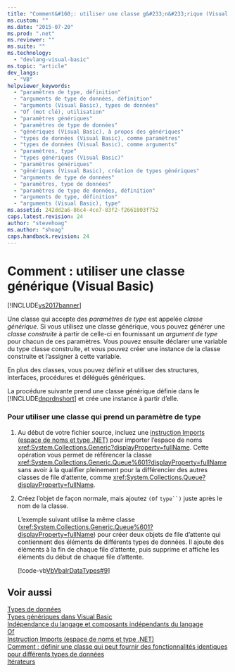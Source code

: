 ```yaml
---
title: "Comment&#160;: utiliser une classe g&#233;n&#233;rique (Visual Basic) | Microsoft Docs"
ms.custom: ""
ms.date: "2015-07-20"
ms.prod: ".net"
ms.reviewer: ""
ms.suite: ""
ms.technology: 
  - "devlang-visual-basic"
ms.topic: "article"
dev_langs: 
  - "VB"
helpviewer_keywords: 
  - "paramètres de type, définition"
  - "arguments de type de données, définition"
  - "arguments (Visual Basic), types de données"
  - "Of (mot clé), utilisation"
  - "paramètres génériques"
  - "paramètres de type de données"
  - "génériques (Visual Basic), à propos des génériques"
  - "types de données (Visual Basic), comme paramètres"
  - "types de données (Visual Basic), comme arguments"
  - "paramètres, type"
  - "types génériques (Visual Basic)"
  - "paramètres génériques"
  - "génériques (Visual Basic), création de types génériques"
  - "arguments de type de données"
  - "paramètres, type de données"
  - "paramètres de type de données, définition"
  - "arguments de type, définition"
  - "arguments (Visual Basic), type"
ms.assetid: 242dd2a6-86c4-4ce7-83f2-f2661803f752
caps.latest.revision: 24
author: "stevehoag"
ms.author: "shoag"
caps.handback.revision: 24
---
```

# Comment&#160;: utiliser une classe g&#233;n&#233;rique (Visual Basic)
[!INCLUDE[vs2017banner](../../../../visual-basic/includes/vs2017banner.md)]

Une classe qui accepte des *paramètres de type* est appelée *classe générique*. Si vous utilisez une classe générique, vous pouvez générer une *classe construite* à partir de celle-ci en fournissant un *argument de type* pour chacun de ces paramètres. Vous pouvez ensuite déclarer une variable du type classe construite, et vous pouvez créer une instance de la classe construite et l’assigner à cette variable.  
  
 En plus des classes, vous pouvez définir et utiliser des structures, interfaces, procédures et délégués génériques.  
  
 La procédure suivante prend une classe générique définie dans le [!INCLUDE[dnprdnshort](../../../../csharp/getting-started/includes/dnprdnshort-md.md)] et crée une instance à partir d’elle.  
  
### <a name="to-use-a-class-that-takes-a-type-parameter"></a>Pour utiliser une classe qui prend un paramètre de type  
  
1.  Au début de votre fichier source, incluez une [instruction Imports (espace de noms et type .NET)](../../../../visual-basic/language-reference/statements/imports-statement-net-namespace-and-type.md) pour importer l’espace de noms <xref:System.Collections.Generic?displayProperty=fullName>. Cette opération vous permet de référencer la classe <xref:System.Collections.Generic.Queue%601?displayProperty=fullName> sans avoir à la qualifier pleinement pour la différencier des autres classes de file d’attente, comme <xref:System.Collections.Queue?displayProperty=fullName>.  
  
2.  Créez l’objet de façon normale, mais ajoutez `(Of` `type``)` juste après le nom de la classe.  
  
     L’exemple suivant utilise la même classe (<xref:System.Collections.Generic.Queue%601?displayProperty=fullName>) pour créer deux objets de file d’attente qui contiennent des éléments de différents types de données. Il ajoute des éléments à la fin de chaque file d’attente, puis supprime et affiche les éléments du début de chaque file d’attente.  
  
     [!code-vb[VbVbalrDataTypes#9](../../../../visual-basic/language-reference/data-types/codesnippet/visualbasic/how-to-use-a-generic-class_1.vb)]  
  
## <a name="see-also"></a>Voir aussi  
 [Types de données](../../../../visual-basic/programming-guide/language-features/data-types/index.md)   
 [Types génériques dans Visual Basic](../../../../visual-basic/programming-guide/language-features/data-types/generic-types.md)   
 [Indépendance du langage et composants indépendants du langage](../Topic/Language%20Independence%20and%20Language-Independent%20Components.md)   
 [Of](../../../../visual-basic/language-reference/statements/of-clause.md)   
 [Instruction Imports (espace de noms et type .NET)](../../../../visual-basic/language-reference/statements/imports-statement-net-namespace-and-type.md)   
 [Comment : définir une classe qui peut fournir des fonctionnalités identiques pour différents types de données](../../../../visual-basic/programming-guide/language-features/data-types/how-to-define-a-class-that-can-provide-identical-functionality.md)   
 [Itérateurs](../Topic/Iterators%20\(C%23%20and%20Visual%20Basic\).md)